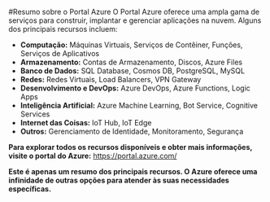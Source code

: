 #Resumo sobre o Portal Azure
O Portal Azure oferece uma ampla gama de serviços para construir, implantar e gerenciar aplicações na nuvem. Alguns dos principais recursos incluem:

* **Computação:** Máquinas Virtuais, Serviços de Contêiner, Funções, Serviços de Aplicativos
* **Armazenamento:** Contas de Armazenamento, Discos, Azure Files
* **Banco de Dados:** SQL Database, Cosmos DB, PostgreSQL, MySQL
* **Redes:** Redes Virtuais, Load Balancers, VPN Gateway
* **Desenvolvimento e DevOps:** Azure DevOps, Azure Functions, Logic Apps
* **Inteligência Artificial:** Azure Machine Learning, Bot Service, Cognitive Services
* **Internet das Coisas:** IoT Hub, IoT Edge
* **Outros:** Gerenciamento de Identidade, Monitoramento, Segurança

**Para explorar todos os recursos disponíveis e obter mais informações, visite o portal do Azure:** https://portal.azure.com/

**Este é apenas um resumo dos principais recursos. O Azure oferece uma infinidade de outras opções para atender às suas necessidades específicas.**
